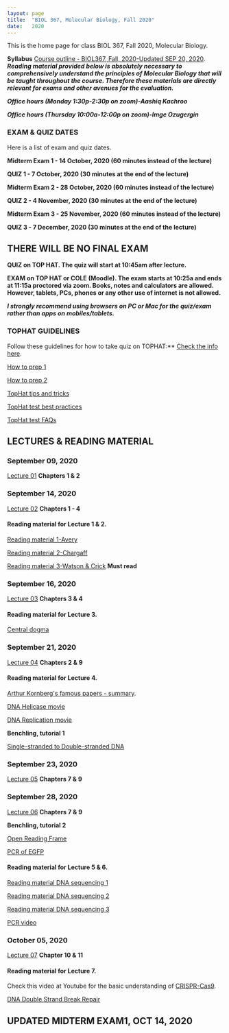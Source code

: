 ```yaml
---
layout: page
title:  "BIOL 367, Molecular Biology, Fall 2020"
date:   2020
---
```

This is the home page for class BIOL 367, Fall 2020, Molecular Biology.

**Syllabus**
[Course outline - BIOL367, Fall, 2020-Updated SEP 20, 2020](https://github.com/kachroolab/kachroolab/files/5252906/BIOL367_Fall2020.course.outline_UPDATED_SEP20.pdf). 
**_Reading material provided below is absolutely necessary to comprehensively understand the principles of Molecular Biology that will be taught throughout the course. Therefore these materials are directly relevant for exams and other avenues for the evaluation._** 

**_Office hours (Monday 1:30p-2:30p on zoom)-Aashiq Kachroo_**

**_Office hours (Thursday 10:00a-12:00p on zoom)-Imge Ozugergin_**

### **EXAM & QUIZ DATES**
Here is a list of exam and quiz dates. 

**Midterm Exam 1 - 14 October, 2020 (60 minutes instead of the lecture)**

**QUIZ 1 - 7 October, 2020 (30 minutes at the end of the lecture)**

**Midterm Exam 2 - 28 October, 2020 (60 minutes instead of the lecture)**

**QUIZ 2 - 4 November, 2020 (30 minutes at the end of the lecture)**

**Midterm Exam 3 - 25 November, 2020 (60 minutes instead of the lecture)**

**QUIZ 3 - 7 December, 2020 (30 minutes at the end of the lecture)**

## **THERE WILL BE NO FINAL EXAM**

**QUIZ on TOP HAT. The quiz will start at 10:45am after lecture.** 

**EXAM on TOP HAT or COLE (Moodle). The exam starts at 10:25a and ends at 11:15a proctored via zoom. Books, notes and calculators are allowed. However, tablets, PCs, phones or any other use of internet is not allowed.** 

**_I strongly recommend using browsers on PC or Mac for the quiz/exam rather than apps on mobiles/tablets._** 

### **TOPHAT GUIDELINES**
Follow these guidelines for how to take quiz on TOPHAT:** [Check the info here](https://support.tophat.com/s/article/Student-Starting-a-Test).

[How to prep 1](https://github.com/kachroolab/kachroolab/files/3802306/Lecture.14.pdf)

[How to prep 2](https://github.com/kachroolab/kachroolab/files/2416372/TopHat.2.pdf)

[TopHat tips and tricks](https://github.com/kachroolab/kachroolab/files/2416373/TopHat.3.pdf)

[TopHat test best practices](https://github.com/kachroolab/kachroolab/files/2416374/TopHat.4.pdf)

[TopHat test FAQs](https://github.com/kachroolab/kachroolab/files/2416375/TopHat.5.pdf)


## **LECTURES & READING MATERIAL**

### **September 09, 2020**

[Lecture 01](https://github.com/kachroolab/kachroolab/files/5191670/Lecture.01.pdf) **Chapters 1 & 2**

### **September 14, 2020**

[Lecture 02](https://github.com/kachroolab/kachroolab/files/5215309/Lecture.02.pdf) **Chapters 1 - 4**

#### Reading material for Lecture 1 & 2.

[Reading material 1-Avery](https://github.com/kachroolab/kachroolab/files/1612069/Avery.1944.pdf)

[Reading material 2-Chargaff](https://github.com/kachroolab/kachroolab/files/1612189/Chargaff.1950.pdf)

[Reading material 3-Watson & Crick](https://github.com/kachroolab/kachroolab/files/1612072/WatsonCrick.1953.pdf) **Must read**

### **September 16, 2020**

[Lecture 03](https://github.com/kachroolab/kachroolab/files/5228835/Lecture.03.pdf) **Chapters 3 & 4**

#### Reading material for Lecture 3.

[Central dogma](https://github.com/kachroolab/kachroolab/files/2373012/The.central.dogma_Crick.pdf)

### **September 21, 2020**

[Lecture 04](https://github.com/kachroolab/kachroolab/files/5252866/Lecture.04.pdf) **Chapters 2 & 9**

#### Reading material for Lecture 4.

[Arthur Kornberg's famous papers - summary](https://profiles.nlm.nih.gov/ps/retrieve/Narrative/WH/p-nid/208). 

[DNA Helicase movie](https://www.youtube.com/watch?v=YzNuLsqMqyE&feature=youtu.be)

[DNA Replication movie](https://dnalc.cshl.edu/resources/3d/04-mechanism-of-replication-advanced.html)

**Benchling, tutorial 1**

[Single-stranded to Double-stranded DNA](https://benchling.com/s/seq-8aTNukCNhyxSX1ADFUua)

### **September 23, 2020**

[Lecture 05](https://github.com/kachroolab/kachroolab/files/5264761/Lecture.05.pdf) **Chapters 7 & 9**

### **September 28, 2020**

[Lecture 06](https://github.com/kachroolab/kachroolab/files/5289114/Lecture.06.pdf) **Chapters 7 & 9**

**Benchling, tutorial 2**

[Open Reading Frame](https://benchling.com/s/seq-joNMXHm2rItetsAgFM4K)

[PCR of EGFP](https://benchling.com/s/seq-hRjIhBueTToQQjuEqOhp)

#### Reading material for Lecture 5 & 6.

[Reading material DNA sequencing 1](https://github.com/kachroolab/kachroolab/files/1639518/DNA.seq.at.40.pdf)

[Reading material DNA sequencing 2](https://github.com/kachroolab/kachroolab/files/2408189/Next.gen.sequencing.1.pdf)

[Reading material DNA sequencing 3](https://github.com/kachroolab/kachroolab/files/2408188/Next.gen.sequencing.2.pdf)

[PCR video](https://dnalc.cshl.edu/view/15475-The-cycles-of-the-polymerase-chain-reaction-PCR-3D-animation.html)

### **October 05, 2020**

[Lecture 07](https://github.com/kachroolab/kachroolab/files/5324184/Lecture.07.pdf) **Chapter 10 & 11**

#### Reading material for Lecture 7.

Check this video at Youtube for the basic understanding of [CRISPR-Cas9](https://www.youtube.com/watch?v=6SL2eEUvycI). 

[DNA Double Strand Break Repair](https://github.com/kachroolab/kachroolab/files/2476633/DSBR.review.pdf) 

## **UPDATED MIDTERM EXAM1, OCT 14, 2020**
